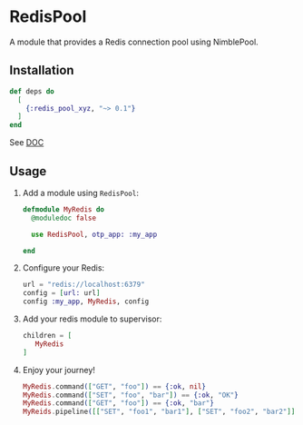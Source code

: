 <!-- MDOC !-->
# RedisPool

A module that provides a Redis connection pool using NimblePool.

## Installation


```elixir
def deps do
  [
    {:redis_pool_xyz, "~> 0.1"}
  ]
end
```
See [DOC](https://hexdocs.pm/redis_pool_xyz)

## Usage

1. Add a module using `RedisPool`:
   ```Elixir
   defmodule MyRedis do
     @moduledoc false

     use RedisPool, otp_app: :my_app

   end
   ```

2. Configure your Redis:
    ```Elixir
    url = "redis://localhost:6379"
    config = [url: url]
    config :my_app, MyRedis, config
    ```

3. Add your redis module to supervisor:
   ```Elixir
   children = [
      MyRedis
   ]
   ```

4. Enjoy your journey!
   ```Elixir
   MyRedis.command(["GET", "foo"]) == {:ok, nil}
   MyRedis.command(["SET", "foo", "bar"]) == {:ok, "OK"}
   MyRedis.command(["GET", "foo"]) == {:ok, "bar"}
   MyReids.pipeline([["SET", "foo1", "bar1"], ["SET", "foo2", "bar2"]])
   ```

